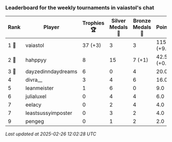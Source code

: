 ### Leaderboard for the weekly tournaments in vaiastol's chat
| Rank | Player | Trophies 🏆 | Silver Medals 🥈 | Bronze Medals 🥉 | Points |
|------|--------|-------------|------------------|------------------|--------|
| 1 🥇 | vaiastol | 37 (+3) | 3 | 3 | 115.5 (+9.0) |
| 2 🥈 | hahppyy | 8 | 15 | 7 (+1) | 42.5 (+0.5) |
| 3 🥉 | dayzedinndaydreams | 6 | 0 | 4 | 20.0 |
| 4 | divra__ | 3 | 4 | 6 | 16.0 |
| 5 | leanmeister | 1 | 6 | 0 | 9.0 |
| 6 | julialuxel | 0 | 4 | 4 | 6.0 |
| 7 | eelacy | 0 | 2 | 4 | 4.0 |
| 7 | leastsussyimposter | 0 | 3 | 2 | 4.0 |
| 9 | pengeg | 0 | 1 | 2 | 2.0 |

_Last updated at 2025-02-26 12:02:28 UTC_